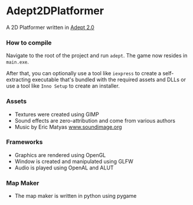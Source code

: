 # Adept2DPlatformer
A 2D Platformer written in [Adept 2.0](https://github.com/IsaacShelton/Adept)

### How to compile
Navigate to the root of the project and run
`adept`. The game now resides in `main.exe`.

After that, you can optionally use a tool like `iexpress` to create a self-extracting executable that's bundled with the required assets and DLLs or use a tool like `Inno Setup` to create an installer.

### Assets
- Textures were created using GIMP
- Sound effects are zero-attribution and come from various authors
- Music by Eric Matyas www.soundimage.org

### Frameworks
- Graphics are rendered using OpenGL
- Window is created and manipulated using GLFW
- Audio is played using OpenAL and ALUT

### Map Maker
- The map maker is written in python using pygame
